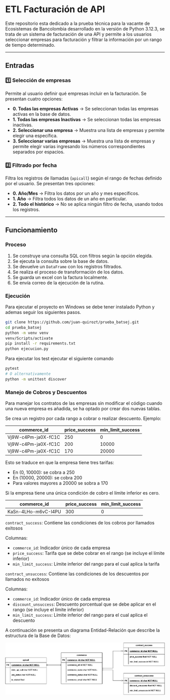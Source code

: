 # ETL Facturación de API
 
Este repositorio esta dedicado a la prueba técnica para la vacante de Ecosistemas de Bancolombia desarrollado en la versión de Python 3.12.3, se trata de un sistema de facturación de una API y permite a los usuarios seleccionar empresas para facturación y filtrar la información por un rango de tiempo determinado.
 
---
 
## Entradas
 
### 1️⃣ Selección de empresas
Permite al usuario definir qué empresas incluir en la facturación. Se presentan cuatro opciones:
 
- **0. Todas las empresas Activas** → Se seleccionan todas las empresas activas en la base de datos.
- **1. Todas las empresas Inactivas** → Se seleccionan todas las empresas inactivas.
- **2. Seleccionar una empresa** → Muestra una lista de empresas y permite elegir una específica.
- **3. Seleccionar varias empresas** → Muestra una lista de empresas y permite elegir varias ingresando los números correspondientes separados por espacios.
 
### 2️⃣ Filtrado por fecha
Filtra los registros de llamadas (`apicall`) según el rango de fechas definido por el usuario. Se presentan tres opciones:
 
- **0. Año/Mes** → Filtra los datos por un año y mes específicos.
- **1. Año** → Filtra todos los datos de un año en particular.
- **2. Todo el histórico** → No se aplica ningún filtro de fecha, usando todos los registros.
 
---
## Funcionamiento
 
### **Proceso**
1. Se construye una consulta SQL con filtros según la opción elegida.
2. Se ejecuta la consulta sobre la base de datos.
3. Se devuelve un `DataFrame` con los registros filtrados.
4. Se realiza el proceso de transformación de los datos.
5. Se guarda un excel con la factura localmente.
6. Se envía correo de la ejecución de la rutina.
 
### **Ejecución**
Para ejecutar el proyecto en Windows se debe tener instalado Python y ademas seguir los siguientes pasos.
```bash
git clone https://github.com/juan-quirozt/prueba_batsej.git
cd prueba_batsej
python -m venv venv
venv/Scripts/activate
pip install -r requirements.txt
python ejecucion.py
```

Para ejecutar los test ejecutar el siguiente comando
```bash
pytest
# O alternativamente
python -m unittest discover
```

### **Manejo de Cobros y Descuentos**
Para manejar los contratos de las empresas sin modificar el código
cuando una nueva empresa es añadida, se ha optado por crear dos nuevas tablas.

Se crea un registro por cada rango a cobrar o realizar descuento.
Ejemplo:

| commerce_id         | price_success | min_limit_success |
|---------------------|--------------|-------------------|
| Vj9W-c4Pm-ja0X-fC1C | 250          | 0                 |
| Vj9W-c4Pm-ja0X-fC1C | 200          | 10000             |
| Vj9W-c4Pm-ja0X-fC1C | 170          | 20000             |

Esto se traduce en que la empresa tiene tres tarifas:

* En (0, 10000): se cobra a 250
* En (10000, 20000): se cobra 200
* Para valores mayores a 20000 se sobra a 170

Si la empresa tiene una única condición de cobro el límite inferior es cero.

| commerce_id         | price_success | min_limit_success |
|---------------------|--------------|-------------------|
| KaSn-4LHo-m6vC-I4PU | 300          | 0                 |


`contract_success`: Contiene las condiciones de los cobros por llamados exitosos

Columnas:
* `commerce_id`: Indicador único de cada empresa
* `price_success`: Tarifa que se debe cobrar en el rango (se incluye el límite inferior)
* `min_limit_success`: Límite inferior del rango para el cual aplica la tarifa


`contract_unsuccess`: Contiene las condiciones de los descuentos por llamados no exitosos

Columnas:
* `commerce_id`: Indicador único de cada empresa
* `discount_unsuccess`: Descuento porcentual que se debe aplicar en el rango (se incluye el límite inferior)
* `min_limit_success`: Límite inferior del rango para el cual aplica el descuento

A continuación se presenta un diagrama Entidad-Relación que describe la estructura de la Base de Datos:

![diagrama E-R](diagrama.jpg)